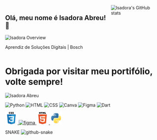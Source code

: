 <div style="display: flex;">
  <div style="align-items: start; gap: 20px;">
    <h2>Olá, meu nome é Isadora Abreu! 🌸</h2>
    <img src="https://img.shields.io/badge/Isadora-Overview?style=for-the-badge&logoSize=auto&label=Overview&labelColor=black&color=pink&cacheSeconds=3600" alt="Isadora Overview" />
     <p>Aprendiz de Soluções Digitais | Bosch</p>
  </div>
  <div style="align-items: end; gap: 20px;">
    <img src="https://github-readme-stats.vercel.app/api?username=IsadoraAbreuu&show_icons=true&title_color=c71585&icon_color=c71585&text_color=000000&bg_color=fff0f6" alt="Isadora's GitHub stats" />
  </div>
</div>













# **Obrigada por visitar meu portifólio, volte sempre!**





![Isadora Abreu](https://img.shields.io/badge/:badgeContent)
  
![Python](https://img.shields.io/badge/python-%233776AB?style=for-the-badge&logo=python&logoColor=%23fcdb05&labelColor=3776AB)
![HTML](https://img.shields.io/badge/html-%23E34F26?style=for-the-badge&logo=html5&logoColor=%23ffff&labelColor=%23E34F26)
![CSS](https://img.shields.io/badge/css-%231572B6?style=for-the-badge&logo=css3&logoColor=%23ffff&labelColor=%231572B6)
![Canva](https://img.shields.io/badge/canva-%2300C4CC?style=for-the-badge&logo=canva&logoColor=%23ffff&labelColor=%2300C4CC)
![Figma](https://img.shields.io/badge/figma-%23F24E1E?style=for-the-badge&logo=figma&logoColor=%23ffff&labelColor=%23F24E1E)
![Dart](https://img.shields.io/badge/dart-%230175C2?style=for-the-badge&logo=dart&logoColor=%23ffff&labelColor=%230175C2)



<p align="left"> <a href="https://www.w3schools.com/css/" target="_blank" rel="noreferrer"> <img src="https://raw.githubusercontent.com/devicons/devicon/master/icons/css3/css3-original-wordmark.svg" alt="css3" width="40" height="40"/> <a href="https://www.figma.com/" target="_blank" rel="noreferrer"> <img src="https://www.vectorlogo.zone/logos/figma/figma-icon.svg" alt="figma" width="40" height="40"/> </a> <a href="https://www.w3.org/html/" target="_blank" rel="noreferrer"> <img src="https://raw.githubusercontent.com/devicons/devicon/master/icons/html5/html5-original-wordmark.svg" alt="html5" width="40" height="40"/> </a> <a href="https://www.python.org" target="_blank" rel="noreferrer"> <img src="https://raw.githubusercontent.com/devicons/devicon/master/icons/python/python-original.svg" alt="python" width="40" height="40"/> </a> </p>
  



SNAKE
<picture>
  <source media="(prefers-color-scheme: dark)" srcset="github-snake-dark.svg" />
  <source media="(prefers-color-scheme: light)" srcset="github-snake.svg" />
  <img alt="github-snake" src="file:///C:/Users/43912328803/Downloads/github-user-contribution.svg" />
</picture>
